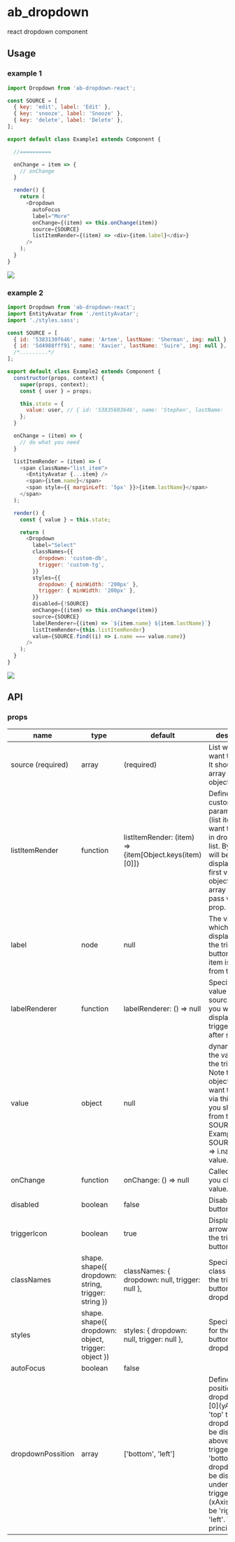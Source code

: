 # ab_dropdown
react dropdown component

## Usage
### example 1
```js
import Dropdown from 'ab-dropdown-react';

const SOURCE = [
  { key: 'edit', label: 'Edit' },
  { key: 'snooze', label: 'Snooze' },
  { key: 'delete', label: 'Delete' },
];

export default class Example1 extends Component {

  //==========

  onChange = item => {
    // onChange
  }

  render() {
    return (
      <Dropdown
        autoFocus
        label="More"
        onChange={(item) => this.onChange(item)}
        source={SOURCE}
        listItemRender={(item) => <div>{item.label}</div>}
      />
    );
  }
}
```
![](https://p63.f2.n0.cdn.getcloudapp.com/items/geuYKDyN/Screenshot+2019-11-12+at+23.22.32.png?v=53f61c98b9bb20e1024241fa30207dca)

### example 2
```js
import Dropdown from 'ab-dropdown-react';
import EntityAvatar from './entityAvatar';
import './styles.sass';

const SOURCE = [
  { id: '5383130f646', name: 'Artem', lastName: 'Sherman', img: null },
  { id: '5d4988fff91', name: 'Xavier', lastName: 'Suire', img: null },
  /*.........*/
];

export default class Example2 extends Component {
  constructor(props, context) {
    super(props, context);
    const { user } = props;

    this.state = {
      value: user, // { id: '53835603646', name: 'Stephen', lastName: 'Leguillon', img: null },
    };
  }

  onChange = (item) => {
    // do what you need
  }

  listItemRender = (item) => (
    <span className="list_item">
      <EntityAvatar {...item} />
      <span>{item.name}</span>
      <span style={{ marginLeft: '5px' }}>{item.lastName}</span>
    </span>
  );

  render() {
    const { value } = this.state;

    return (
      <Dropdown
        label="Select"
        classNames={{
          dropdown: 'custom-db',
          trigger: 'custom-tg',
        }}
        styles={{
          dropdown: { minWidth: '200px' },
          trigger: { minWidth: '200px' },
        }}
        disabled={!SOURCE}
        onChange={(item) => this.onChange(item)}
        source={SOURCE}
        labelRenderer={(item) => `${item.name} ${item.lastName}`}
        listItemRender={this.listItemRender}
        value={SOURCE.find((i) => i.name === value.name)}
      />
    );
  }
}
```
![](https://p63.f2.n0.cdn.getcloudapp.com/items/NQuenryw/Screenshot+2019-11-13+at+17.34.39.png?v=67274b61c337de699a8cceb350355544)

## API
### props

<table class="table table-bordered table-striped">
    <thead>
    <tr>
        <th>name</th>
        <th>type</th>
        <th>default</th>
        <th>description</th>
    </tr>
    </thead>
    <tbody>
      <tr>
        <td>source (required)</td>
        <td>array</td>
        <td>(required)</td>
        <td>List what you want to display. It should be an array of objects.</td>
      </tr>
      <tr>
        <td>listItemRender</td>
        <td>function</td>
        <td>listItemRender: (item) => <div>{item[Object.keys(item)[0]]}</div></td>
        <td>Define and customize what parameter(s) (list items) you want to display in dropdown list. By default will be displayed the first value in the object of the array that you pass via source prop.</td>
      </tr>
      <tr>
        <td>label</td>
        <td>node</td>
        <td>null</td>
        <td>The value which will be displayed on the trigger button until no item is selected from the list.</td>
      </tr>
      <tr>
        <td>labelRenderer</td>
        <td>function</td>
        <td>labelRenderer: () => null</td>
        <td>Specify which value of the source object you want to display on a trigger button after selection.</td>
      </tr>
      <tr>
        <td>value</td>
        <td>object</td>
        <td>null</td>
        <td>dynamically set the value for the trigger. Note that the object that you want to pass via this prop you should take from the SOURCE array. Example: SOURCE.find((i) => i.name === value.name)</td>
      </tr>
      <tr>
        <td>onChange</td>
        <td>function</td>
        <td>onChange: () => null</td>
        <td>Called when you change the value.</td>
      </tr>
      <tr>
        <td>disabled</td>
        <td>boolean</td>
        <td>false</td>
        <td>Disabled trigger button.</td>
      </tr>
      <tr>
        <td>triggerIcon</td>
        <td>boolean</td>
        <td>true</td>
        <td>Displayed the arrow icon on the trigger button.</td>
      </tr>
        <td>classNames</td>
        <td>shape. shape({ dropdown: string, trigger: string })</td>
        <td>classNames: { dropdown: null, trigger: null },</td>
        <td>Specify the class names for the trigger button and dropdown list.</td>
      </tr>
      <tr>
        <td>styles</td>
        <td>shape. shape({ dropdown: object, trigger: object })</td>
        <td>styles: { dropdown: null, trigger: null },</td>
        <td>Specify styles for the trigger button and dropdown list.</td>
      </tr>
      <tr>
        <td>autoFocus</td>
        <td>boolean</td>
        <td>false</td>
        <td></td>
      </tr>
      <tr>
        <td>dropdownPossition</td>
        <td>array</td>
        <td>['bottom', 'left']</td>
        <td>Define the position of the dropdown list.
            [0](yAxis) - if 'top' the dropdown will be displayed above the trigger. If 'bottom' the dropdown will be displayed under the trigger.
            [1](xAxis) - could be 'right' or 'left'. The same principle.</td>
      </tr>
    </tbody>
</table>
